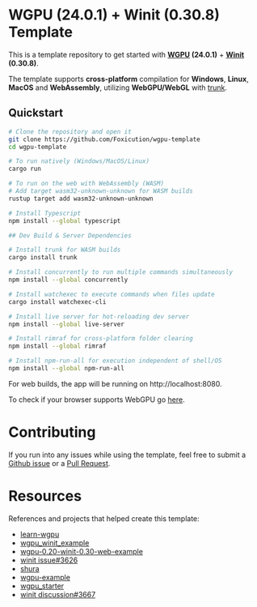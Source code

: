 # WGPU (24.0.1) + Winit (0.30.8) Template

This is a template repository to get started with **[WGPU](https://wgpu.rs/)
(24.0.1)** + **[Winit](https://github.com/rust-windowing/winit) (0.30.8)**.

The template supports **cross-platform** compilation for **Windows**, **Linux**,
**MacOS** and **WebAssembly**, utilizing **WebGPU/WebGL** with
[trunk](https://trunkrs.dev/).

## Quickstart

```sh
# Clone the repository and open it
git clone https://github.com/Foxicution/wgpu-template
cd wgpu-template

# To run natively (Windows/MacOS/Linux)
cargo run

# To run on the web with WebAssembly (WASM)
# Add target wasm32-unknown-unknown for WASM builds
rustup target add wasm32-unknown-unknown

# Install Typescript
npm install --global typescript

## Dev Build & Server Dependencies

# Install trunk for WASM builds
cargo install trunk

# Install concurrently to run multiple commands simultaneously
npm install --global concurrently

# Install watchexec to execute commands when files update
cargo install watchexec-cli

# Install live server for hot-reloading dev server
npm install --global live-server

# Install rimraf for cross-platform folder clearing
npm install --global rimraf

# Install npm-run-all for execution independent of shell/OS
npm install --global npm-run-all
```

For web builds, the app will be running on http://localhost:8080.

To check if your browser supports WebGPU go [here](https://webgpureport.org/).

# Contributing

If you run into any issues while using the template, feel free to submit a
[Github issue](https://github.com/Foxicution/wgpu-template/issues) or a
[Pull Request](https://github.com/Foxicution/wgpu-template).

# Resources

References and projects that helped create this template:

- [learn-wgpu](https://sotrh.github.io/learn-wgpu/)
- [wgpu_winit_example](https://github.com/w4ngzhen/wgpu_winit_example)
- [wgpu-0.20-winit-0.30-web-example](https://github.com/erer1243/wgpu-0.20-winit-0.30-web-example)
- [winit issue#3626](https://github.com/rust-windowing/winit/issues/3626)
- [shura](https://github.com/AndriBaal/shura)
- [wgpu-example](https://github.com/matthewjberger/wgpu-example)
- [wgpu_starter](https://github.com/N3xus8/wgpu_starter)
- [winit discussion#3667](https://github.com/rust-windowing/winit/discussions/3667)
